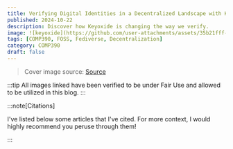 ```yaml
---
title: Verifying Digital Identities in a Decentralized Landscape with Keyoxide
published: 2024-10-22
description: Discover how Keyoxide is changing the way we verify.
image: ![keyoxide](https://github.com/user-attachments/assets/35b21fff-48b7-4b71-9df9-3d0733bf3d0a)
tags: [COMP390, FOSS, Fediverse, Decentralization]
category: COMP390
draft: false
---
```


> Cover image source: [Source](https://vijayprema.com/actually-get-verified-online-identity-proofs/)

:::tip
All images linked have been verified to be under Fair Use and allowed to be utilized in this blog.
:::



:::note[Citations]

I've listed below some articles that I've cited. For more context, I would highly recommend you peruse through them!



:::

